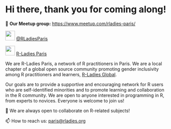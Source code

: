 # Hi there, thank you for coming along!

📝 **Our Meetup group:** https://www.meetup.com/rladies-paris/

<a href="https://twitter.com/RLadiesParis"><img height="30" src="https://github.com/rladiesparis/RLadiesParis/blob/main/twitter.png?raw=true"></a> [@RLadiesParis](https://twitter.com/RLadiesParis)

<a href="[https://www.linkedin.com/company/86712812/](https://www.linkedin.com/company/86712812/)"><img height="30" src="https://github.com/rladiesparis/RLadiesParis/blob/main/linkedin.png?raw=true"></a> [R-Ladies Paris](https://www.linkedin.com/company/86712812/)

We are R-Ladies Paris, a network of R practitioners in Paris. We are a local chapter of a global open source community promoting gender inclusivity among R practitioners and learners, [R-Ladies Global](https://t.co/7HMQw0VGas).

Our goals are to provide a supportive and encouraging network for R users who are self-identified minorities and to promote learning and collaboration in the R community. We are open to anyone interested in programming in R, from experts to novices. Everyone is welcome to join us!

👯 We are always open to collaborate on R-related subjects!

📫 How to reach us: paris@rladies.org


